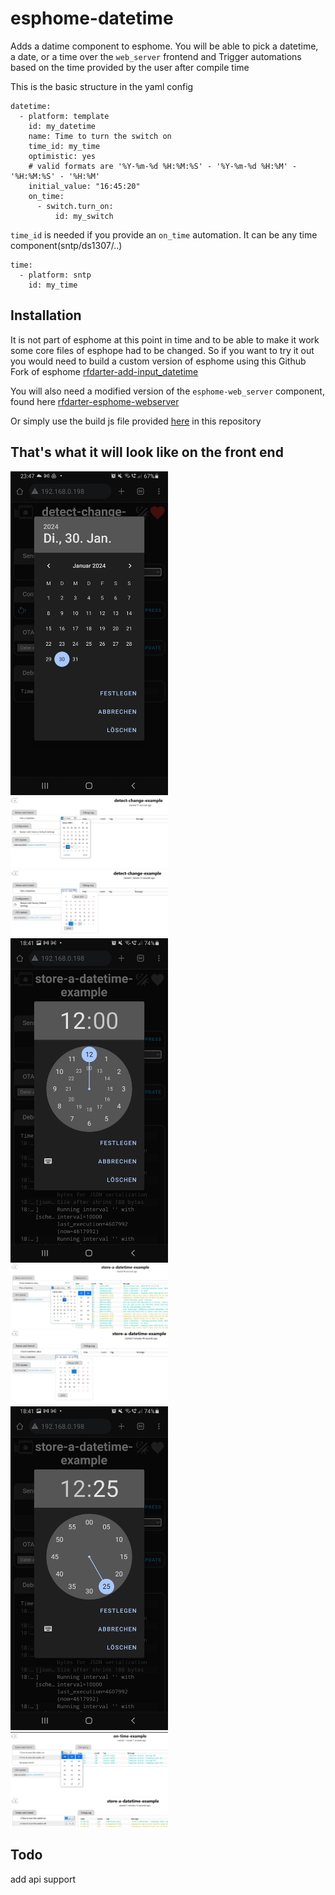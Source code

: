 # esphome-datetime

Adds a datime component to esphome. You will be able to pick a datetime, a date, or a time over the `web_server` frontend and Trigger automations based on the time provided by the user after compile time

This is the basic structure in the yaml config
```
datetime:
  - platform: template
    id: my_datetime
    name: Time to turn the switch on
    time_id: my_time
    optimistic: yes
    # valid formats are '%Y-%m-%d %H:%M:%S' - '%Y-%m-%d %H:%M' - '%H:%M:%S' - '%H:%M'
    initial_value: "16:45:20"
    on_time:
      - switch.turn_on:
          id: my_switch
```

`time_id` is needed if you provide an `on_time` automation. It can be any time component(sntp/ds1307/..)

```
time:
  - platform: sntp
    id: my_time
```

## Installation
It is not part of esphome at this point in time and to be able to make it work some core files of esphope had to be changed.
So if you want to try it out you would need to build a custom version of esphome using this Github Fork of esphome
<a href="https://github.com/RFDarter/esphome/tree/add-datetime" target="_blank">
rfdarter-add-input_datetime
</a>

You will also need a modified version of the `esphome-web_server` component, found here
<a href="https://github.com/RFDarter/esphome-webserver/tree/ha-styling-datetime-support" target="_blank">
rfdarter-esphome-webserver
</a>

Or simply use the build js file provided <a href="https://raw.githubusercontent.com/rfdarter/esphome-datetime/main/www.js" target="_blank">here</a> in this repository


## That's what it will look like on the front end
<a href="https://raw.githubusercontent.com/rfdarter/esphome-datetime/main/images/pick-date-mobile.jpg" target="_blank">
<img src="https://raw.githubusercontent.com/rfdarter/esphome-datetime/main/images/pick-date-mobile.jpg" width="50%">
</a>
<a href="https://raw.githubusercontent.com/rfdarter/esphome-datetime/main/images/pick-date-pc-chrome.jpg" target="_blank">
<img src="https://raw.githubusercontent.com/rfdarter/esphome-datetime/main/images/pick-date-pc-chrome.jpg" width="50%">
</a>
<a href="https://raw.githubusercontent.com/rfdarter/esphome-datetime/main/images/pick-date-pc-ff.jpg" target="_blank">
<img src="https://raw.githubusercontent.com/rfdarter/esphome-datetime/main/images/pick-date-pc-ff.jpg" width="50%">
</a>

<a href="https://raw.githubusercontent.com/rfdarter/esphome-datetime/main/images/pick-datetime-mobile.jpg" target="_blank">
<img src="https://raw.githubusercontent.com/rfdarter/esphome-datetime/main/images/pick-datetime-mobile.jpg" width="50%">
</a>
<a href="https://raw.githubusercontent.com/rfdarter/esphome-datetime/main/images/pick-datetime-pc-chrome.jpg" target="_blank">
<img src="https://raw.githubusercontent.com/rfdarter/esphome-datetime/main/images/pick-datetime-pc-chrome.jpg" width="50%">
</a>
<a href="https://raw.githubusercontent.com/rfdarter/esphome-datetime/main/images/pick-datetime-pc-ff.jpg" target="_blank">
<img src="https://raw.githubusercontent.com/rfdarter/esphome-datetime/main/images/pick-datetime-pc-ff.jpg" width="50%">
</a>

<a href="https://raw.githubusercontent.com/rfdarter/esphome-datetime/main/images/pick-time-mobile.jpg" target="_blank">
<img src="https://raw.githubusercontent.com/rfdarter/esphome-datetime/main/images/pick-time-mobile.jpg" width="50%">
</a>
<a href="https://raw.githubusercontent.com/rfdarter/esphome-datetime/main/images/pick-time-pc-chrome.jpg" target="_blank">
<img src="https://raw.githubusercontent.com/rfdarter/esphome-datetime/main/images/pick-time-pc-chrome.jpg" width="50%">
</a>
<a href="https://raw.githubusercontent.com/rfdarter/esphome-datetime/main/images/pick-time-pc-ff.jpg" target="_blank">
<img src="https://raw.githubusercontent.com/rfdarter/esphome-datetime/main/images/pick-time-pc-ff.jpg" width="50%">
</a>

## Todo
add api support

